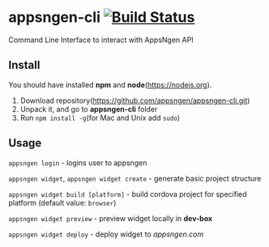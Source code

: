 # appsngen-cli [![Build Status](https://travis-ci.org/appsngen/appsngen-cli.svg?branch=master)](https://travis-ci.org/appsngen/appsngen-cli)
Command Line Interface to interact with AppsNgen API

## Install

You should have installed **npm** and **node**(https://nodejs.org).

1. Download repository(https://github.com/appsngen/appsngen-cli.git)
2. Unpack it, and go to **appsngen-cli** folder
3. Run `npm install -g`(for Mac and Unix add `sudo`)

## Usage

`appsngen login` - logins user to appsngen

`appsngen widget`, `appsngen widget create` - generate basic project structure

`appsngen widget build [platform]` - build cordova project for specified platform (default value: `browser`)

`appsngen widget preview` - preview widget locally in **dev-box**

`appsngen widget deploy` - deploy widget to *appsngen.com*
